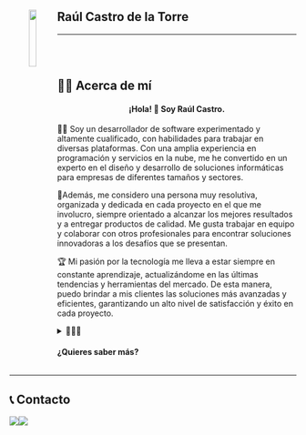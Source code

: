 ##
   <h1 align="center">
    <img width="16%" src="https://user-images.githubusercontent.com/49042638/236436527-75d761d2-af9f-4766-9243-52b9bfe717b3.png" align="left">
   </h1>

   ## Raúl Castro de la Torre



***
<br>
<br>


## 🧑‍💼 Acerca de mí


   <p align="left">
    <h4 style="text-align:center" >
      ¡Hola! 👋 Soy Raúl Castro.
    </h4>
   </p>
<p>
👨‍💻 Soy un desarrollador de software experimentado y altamente cualificado, con habilidades para trabajar en diversas plataformas. 
   Con una amplia experiencia en programación y servicios en la nube, me he convertido en un experto en el diseño y desarrollo de soluciones informáticas para empresas de diferentes tamaños    y sectores.
</p>
<p>
🚀Además, me considero una persona muy resolutiva, organizada y dedicada en cada proyecto en el que me involucro, siempre orientado a alcanzar los mejores resultados y a entregar productos de calidad. Me gusta trabajar en equipo y colaborar con otros profesionales para encontrar soluciones innovadoras a los desafíos que se presentan.
</p>
<p>
🏆 Mi pasión por la tecnología me lleva a estar siempre en constante aprendizaje, actualizándome en las últimas tendencias y herramientas del mercado. De esta manera, puedo brindar a mis clientes las soluciones más avanzadas y eficientes, garantizando un alto nivel de satisfacción y éxito en cada proyecto.
</p>

<details>
   <summary>💼👨‍💻 <h4><b>¿Quieres saber más?</b></h4></summary>
   
   ## 🎓 Educación y formación

   - 📚 Master Desarrollo Web FullStack + Multicloud + Multiplataforma (814h), Tajamar (octubre 2020 - junio 2021)
   - 🎓 Grado Superior - Técnico en Desarrollo de Aplicaciones Multiplataforma, IES Palomeras Vallecas, Madrid (España) (2017 - 2019)
   - 🎓 Bachillerato Ciencias

   ## 💻 Competencias digitales

   - Programación en ASP .Net, Entity Framewrok (MVC), .Net Framework: Nivel Profesional
   - Desarrollo Web con Angular, React, JS y JQuery: Nivel Avanzado
   - Dominio de Servicios Cloud (Microsoft Azure y Amazon Web Services): Nivel Profesional (Certificados nivel associate)
   - Programación en Java + SpringBoot: Nivel avanzado
   - Gestión de bases de datos SQL y NoSQL: Nivel avanzado

   <br>

   ## 🚀 Proyectos

   <a href="https://vigilanciayproteccion.website/"><img width="100%" src="https://user-images.githubusercontent.com/49042638/235359695-eed574d3-c07d-4052-b9ca-b4a4c393c762.png"/></a>
   <br>
   🌐 <b>Fundador de Portal de Seguridad - Vigilancia y Protección</b>: Noticias, cursos y empleo a nivel nacional del mundo de la seguridad

   ### :file_folder: Acceso al proyecto

   Puedes acceder al proyecto haciendo click [aquí](https://github.com/karba98/ASP.TEMPLATE).
   <br>¡No dudes en explorar el código! 🚀
   
   <br>

   <h2><b> 💼 Experiencia </b></h2>

   <img width="70" align="left" src="https://user-images.githubusercontent.com/49042638/235363297-794a1312-65b0-4c08-b617-4aeee1ece767.png">
   <h2 align="bottom" ><b> ALTEN Spain, Madrid (España)</b></h2>

   ***

   <img width="50px" height="80px" align="left" src="https://user-images.githubusercontent.com/49042638/235353778-5a582423-10b9-4fc1-a629-87807bc89092.svg">
   <h3><b> Cliente Fraternidad-Muprespa </b></h3>

   ##### Mutua Colaboradora con la Seguridad Social nº 275.

   ##
   <h4>💻🛠️📈   Programador B en Oficina de Certificación (Noviembre 2022 - Actualidad)</h4>

   🔍 Realicé la gestión y seguimiento tanto de incidencias como de actualizaciones de versiones (CI/CD) en proyectos .NET MVC y Visual Basic, además de tramitar altas, bajas y permisos de usuarios en JIRA, GitLab, Confluence y otras herramientas.

   📝📅 Diseñé y elaboré planes de pruebas para aplicaciones tanto automatizadas como manuales usando herramientas como Selenium y TestLinkProgramador en Oficina de Certificación. Cliente Fraternidad Muprespa Realicé la gestión y seguimiento tanto de incidencias como de actualizaciones de versiones (CI/CD) en proyectos .NET MVC y Visual Basic, además de tramitar altas, bajas y permisos de usuarios en JIRA, GitLab, Confluence y otras herramientas. Diseñé y elaboré planes de pruebas para aplicaciones tanto automatizadas como manuales usando herramientas como Selenium y TestLink

   <b> 🧩 Aptitudes:</b> Pruebas automatizadas de software · Selenium · Certificación · Confluence · GitLab · TestLink · JIRA · Pruebas manuales · Gestión de usuarios · Gestión de proyectos
   <br>

   ##

   <h4>💻📝 Programador (Aprediz) en Oficina de Certificación (Noviembre 2021 - Noviembre 2022)</h4>



   🎓 Aprendiz - Desarrollador en Oficina de Certificación.<br>
   📈 Control de incidencias, usuarios e Integración contínua de proyectos VB y .NET <br>

   <br>
   <br>

   <img width="70" align="left" src="https://user-images.githubusercontent.com/49042638/235353328-bacd7081-77c0-475d-9997-224b381d0e53.jpg"> 
   <h2><b> GFI, Madrid (España)</b></h2>

   ***

   <h4>Prácticas - (Marzo - Junio 2019)</h4>

   🎓 Curso SpringBoot – Java Udermy<br>
   🎓 Instalación y gestión de certificados SSL en proyecto de intranet Lyreco Iberia<br>
   🎓 Realicé mantenimiento de proyecto en Struts2<br>



   <br>
   <br>

   ## 📜 Certificados

   <h1 align="center">
    <img width="10%" src="https://user-images.githubusercontent.com/49042638/235349295-5f8eb49a-82c1-4fd1-ad3b-d6de0c6e99ab.png" align="left">
   </h1>

   ### AWS-DVA-C01
   <p align="left">
    <a style="text-align:center" href="https://github.com/karba98/Tajamar-FSC/blob/main/CERTIFICATION/AWS-Developer-Associate/AWS%20Certified%20Developer%20-%20Associate%20(Retired).pdf" >
      DVA-C01 : Ver Score report
    </a>
   </p>


   <details>
    <summary>Ver Certificado</summary>  
    <br>
    <div style="display:flex;">
      <img width="39%" height="30%"align="top" src="https://user-images.githubusercontent.com/49042638/235348684-95da3ae6-c891-45e2-8667-ef83c39029f6.png">
      <img width="60%" src="https://user-images.githubusercontent.com/49042638/235352637-b432bd4d-dc79-46e7-a34d-5ed8712af392.png">
    </div>
   </details>

   ##
   <h1 align="center">
    <img width="10%" src="https://user-images.githubusercontent.com/49042638/235349287-90664244-2926-4287-85f7-3f5674179579.png" align="left">
   </h1>

   ### AZURE AZ-204
   <p align="left">
    <a style="text-align:center" href="https://github.com/karba98/Tajamar-FSC/blob/main/CERTIFICATION/AZ204/scorereport.pdf" >
      AZ-204 : Ver Score report
    </a>
   </p>

   <details>
    <summary>Ver Certificado</summary>  
    <br>
    <div style="display:flex;">
      <img width="50%" align="top" src="https://user-images.githubusercontent.com/49042638/235348854-b99a44c2-7d9b-46e7-a2bd-f883be836391.png">
      <img width="49%" src="https://user-images.githubusercontent.com/49042638/235349973-6830dc2a-a080-4e25-a5de-b2b6f9649b3a.png">
    </div>
   </details>
</details>

***

## 📞 Contacto

<div style="display:flex;">
 <a href="https://www.linkedin.com/in/ra%C3%BAl-castro-de-la-torre-861508103/"><img src="https://img.shields.io/badge/LinkedIn-0077B5?style=for-the-badge&logo=linkedin&logoColor=white"/>     </a>
 <a href="mailto:raul.castrodlt@outlook.es"><img src="https://img.shields.io/badge/Outlook-0078D4?style=for-the-badge&logo=microsoft-outlook&logoColor=white"/></a>
</div>

   



